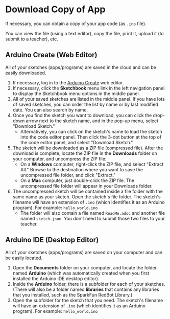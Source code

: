 # Download Copy of App

If necessary, you can obtain a copy of your app code \(as `.ino` file\).

You can view the file \(using a text editor\), copy the file, print it, upload it \(to submit to a teacher\), etc.

## Arduino Create \(Web Editor\)

All of your sketches \(apps/programs\) are saved in the cloud and can be easily downloaded.

1. If necessary, log in to the [Arduino Create](https://create.arduino.cc/editor/) web editor.
2. If necessary, click the **Sketchbook** menu link in the left navigation panel to display the Sketchbook menu options in the middle panel.
3. All of your saved sketches are listed in the middle panel. If you have lots of saved sketches, you can order the list by name or by last modified date. You can also search by name.
4. Once you find the sketch you want to download, you can click the drop-down arrow next to the sketch name, and in the pop-up menu, select "Download Sketch."
   * Alternatively, you can click on the sketch's name to load the sketch into the code editor panel. Then click the 3-dot button at the top of the code editor panel, and select "Download Sketch."
5. The sketch will be downloaded as a ZIP file \(compressed file\). After the download is complete, locate the ZIP file in the **Downloads** folder on your computer, and uncompress the ZIP file:
   * On a **Windows** computer, right-click the ZIP file, and select "Extract All." Browse to the destination  where you want to save the uncompressed file folder, and click "Extract."
   * On a **Mac** computer, just double-click the ZIP file. The uncompressed file folder will appear in your Downloads folder.
6. The uncompressed sketch will be contained inside a file folder with the same name as your sketch. Open the sketch's file folder. The sketch's filename will have an extension of `.ino` \(which identifies it as an Arduino program\). For example:  `hello_world.ino`
   * The folder will also contain a file named `ReadMe.adoc` and another file named `sketch.json`.  You don't need to submit those two files to your teacher.

## Arduino IDE \(Desktop Editor\)

All of your sketches \(apps/programs\) are saved on your computer and can be easily located.

1. Open the **Documents** folder on your computer, and locate the folder named **Arduino** \(which was automatically created when you first installed the Arduino IDE desktop editor\).
2. Inside the **Arduino** folder, there is a subfolder for each of your sketches. \(There will also be a folder named **libraries** that contains any libraries that you installed, such as the SparkFun RedBot Library.\)
3. Open the subfolder for the sketch that you need. The sketch's filename will have an extension of `.ino` \(which identifies it as an Arduino program\). For example: `hello_world.ino`

